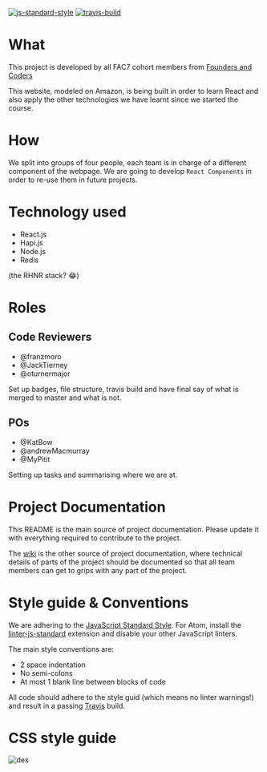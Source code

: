 [![js-standard-style](https://img.shields.io/badge/code%20style-standard-brightgreen.svg)](http://standardjs.com/)
[![travis-build](https://travis-ci.org/FAC7/amazon2.0.svg?branch=master)](https://travis-ci.org/FAC7/amazon2.0)

# What
This project is developed by all FAC7 cohort members from [Founders and Coders](http://www.foundersandcoders.com/)

This website, modeled on Amazon, is being built in order to learn React and also apply the other technologies we have learnt since we started the course.

# How
We split into groups of four people, each team is in charge of a different component of the webpage. We are going to develop ```React Components``` in order to re-use them in future projects.

# Technology used

* React.js
* Hapi.js
* Node.js
* Redis

(the RHNR stack? :joy:)

# Roles
## Code Reviewers

* @franzmoro
* @JackTierney
* @oturnermajor

Set up badges, file structure, travis build and have final say of what is merged to master and what is not.

## POs

* @KatBow
* @andrewMacmurray
* @MyPitit

Setting up tasks and summarising where we are at.

# Project Documentation
This README is the main source of project documentation. Please update it with everything required to contribute to the project.

The [wiki](https://github.com/FAC7/amazon2.0/wiki) is the other source of project documentation, where technical details of parts of the project should be documented so that all team members can get to grips with any part of the project.

# Style guide & Conventions
We are adhering to the [JavaScript Standard Style](https://github.com/feross/standard). For Atom, install the [linter-js-standard](https://atom.io/packages/linter-js-standard) extension and disable your other JavaScript linters.

The main style conventions are:
* 2 space indentation
* No semi-colons
* At most 1 blank line between blocks of code

All code should adhere to the style guid (which means no linter warnings!) and result in a passing [Travis](https://travis-ci.org/FAC7/amazon2.0) build.

# CSS style guide

![des](https://cloud.githubusercontent.com/assets/2573931/13844160/e7efdbb2-ec2f-11e5-8869-ab5843efde22.png)

